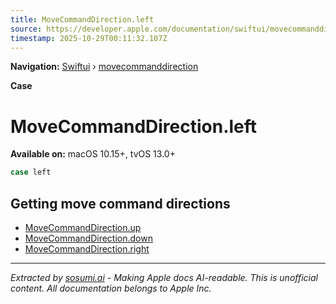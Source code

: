 ```yaml
---
title: MoveCommandDirection.left
source: https://developer.apple.com/documentation/swiftui/movecommanddirection/left
timestamp: 2025-10-29T00:11:32.107Z
---
```


**Navigation:** [Swiftui](/documentation/swiftui) › [movecommanddirection](/documentation/swiftui/movecommanddirection)

**Case**

# MoveCommandDirection.left

**Available on:** macOS 10.15+, tvOS 13.0+

```swift
case left
```

## Getting move command directions

- [MoveCommandDirection.up](/documentation/swiftui/movecommanddirection/up)
- [MoveCommandDirection.down](/documentation/swiftui/movecommanddirection/down)
- [MoveCommandDirection.right](/documentation/swiftui/movecommanddirection/right)

---

*Extracted by [sosumi.ai](https://sosumi.ai) - Making Apple docs AI-readable.*
*This is unofficial content. All documentation belongs to Apple Inc.*
